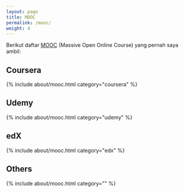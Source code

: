 ```yaml
---
layout: page
title: MOOC
permalink: /mooc/
weight: 4
---
```


Berikut daftar [MOOC](https://en.wikipedia.org/wiki/Massive_open_online_course) (Massive Open Online Course) yang pernah saya ambil:

## Coursera
{% include about/mooc.html category="coursera" %}

## Udemy
{% include about/mooc.html category="udemy" %}

## edX
{% include about/mooc.html category="edx" %}

## Others
{% include about/mooc.html category="" %}